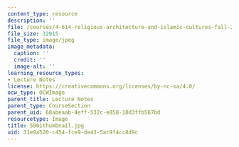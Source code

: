 ```yaml
---
content_type: resource
description: ''
file: /courses/4-614-religious-architecture-and-islamic-cultures-fall-2002/31e9a520c454fce9de435ac9f4cc8d9c_5001thumbnail.jpg
file_size: 32915
file_type: image/jpeg
image_metadata:
  caption: ''
  credit: ''
  image-alt: ''
learning_resource_types:
- Lecture Notes
license: https://creativecommons.org/licenses/by-nc-sa/4.0/
ocw_type: OCWImage
parent_title: Lecture Notes
parent_type: CourseSection
parent_uid: 68abeaab-4eff-532c-e858-18d3ffb567bd
resourcetype: Image
title: 5001thumbnail.jpg
uid: 31e9a520-c454-fce9-de43-5ac9f4cc8d9c
---
```

